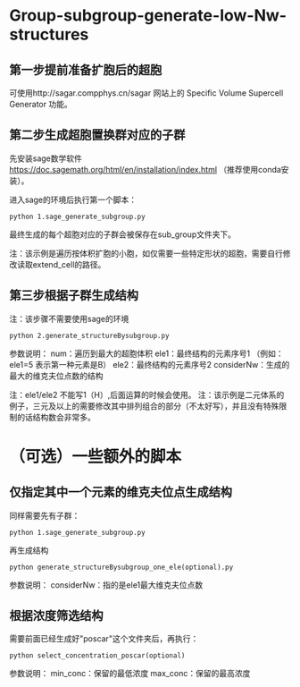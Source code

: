 # Group-subgroup-generate-low-Nw-structures

## 第一步提前准备扩胞后的超胞
可使用http://sagar.compphys.cn/sagar 网站上的 Specific Volume Supercell Generator 功能。


## 第二步生成超胞置换群对应的子群
先安装sage数学软件 https://doc.sagemath.org/html/en/installation/index.html （推荐使用conda安装）。

进入sage的环境后执行第一个脚本：
```
python 1.sage_generate_subgroup.py
```
最终生成的每个超胞对应的子群会被保存在sub_group文件夹下。


注：该示例是遍历按体积扩胞的小胞，如仅需要一些特定形状的超胞，需要自行修改读取extend_cell的路径。


## 第三步根据子群生成结构
注：该步骤不需要使用sage的环境

```
python 2.generate_structureBysubgroup.py
```
参数说明：
num：遍历到最大的超胞体积
ele1：最终结构的元素序号1 （例如：ele1=5 表示第一种元素是B）
ele2：最终结构的元素序号2
considerNw：生成的最大的维克夫位点数的结构

注：ele1/ele2 不能写1（H）,后面运算的时候会使用。
注：该示例是二元体系的例子，三元及以上的需要修改其中排列组合的部分（不太好写），并且没有特殊限制的话结构数会非常多。



# （可选）一些额外的脚本

## 仅指定其中一个元素的维克夫位点生成结构
同样需要先有子群：
```
python 1.sage_generate_subgroup.py
```
再生成结构
```
python generate_structureBysubgroup_one_ele(optional).py
```

参数说明：
considerNw：指的是ele1最大维克夫位点数


## 根据浓度筛选结构
需要前面已经生成好"poscar"这个文件夹后，再执行：
```
python select_concentration_poscar(optional)
```

参数说明：
min_conc：保留的最低浓度
max_conc：保留的最高浓度





